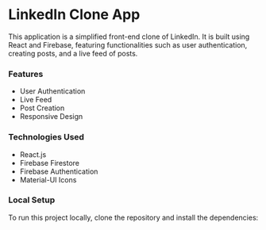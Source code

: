 # LinkedIn Clone App

This application is a simplified front-end clone of LinkedIn. It is built using React and Firebase, featuring functionalities such as user authentication, creating posts, and a live feed of posts.

### Features

- User Authentication
- Live Feed
- Post Creation
- Responsive Design

### Technologies Used

- React.js
- Firebase Firestore
- Firebase Authentication
- Material-UI Icons

### Local Setup

To run this project locally, clone the repository and install the dependencies:
